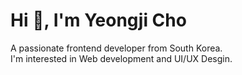 # Hi 👋, I'm Yeongji Cho
A passionate frontend developer from South Korea.<br /> I'm interested in Web development and UI/UX Desgin. <br/> <br/>
